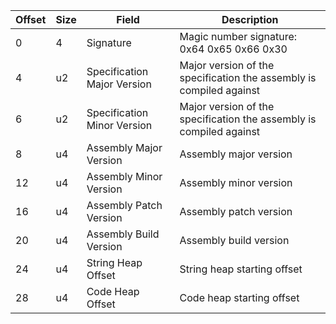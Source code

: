 Offset  | Size  | Field                         | Description
---     | ---   | ---                           | ---
0       | 4     | Signature                     | Magic number signature: 0x64 0x65 0x66 0x30
4       | u2    | Specification Major Version   | Major version of the specification the assembly is compiled against
6       | u2    | Specification Minor Version   | Major version of the specification the assembly is compiled against
8       | u4    | Assembly Major Version        | Assembly major version
12      | u4    | Assembly Minor Version        | Assembly minor version
16      | u4    | Assembly Patch Version        | Assembly patch version
20      | u4    | Assembly Build Version        | Assembly build version
24      | u4    | String Heap Offset            | String heap starting offset
28      | u4    | Code Heap Offset              | Code heap starting offset
